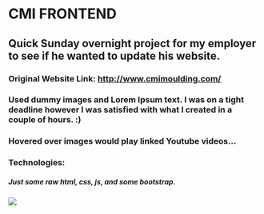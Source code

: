 # CMI FRONTEND

## Quick Sunday overnight project for my employer to see if he wanted to update his website.

### Original Website Link: http://www.cmimoulding.com/

### Used dummy images and Lorem Ipsum text. I was on a tight deadline however I was satisfied with what I created in a couple of hours. :)

### Hovered over images would play linked Youtube videos...

### Technologies:

##### Just some raw html, css, js, and some bootstrap.

![](CMIgif.gif)
